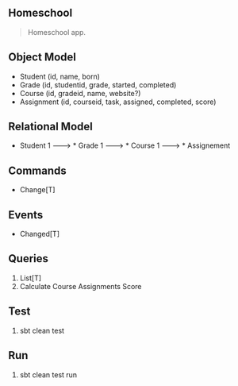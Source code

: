 Homeschool
----------
>Homeschool app.

Object Model
------------
* Student (id, name, born)
* Grade (id, studentid, grade, started, completed)
* Course (id, gradeid, name, website?)
* Assignment (id, courseid, task, assigned, completed, score)

Relational Model
----------------
* Student 1 ---> * Grade 1 ---> * Course 1 ---> * Assignement

Commands
--------
* Change[T]

Events
------
* Changed[T]

Queries
-------
1. List[T]
2. Calculate Course Assignments Score

Test
----
1. sbt clean test

Run
---
1. sbt clean test run
